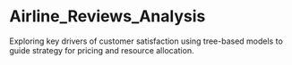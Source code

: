 # Airline_Reviews_Analysis
Exploring key drivers of customer satisfaction using tree-based models to guide strategy for pricing and resource allocation.
